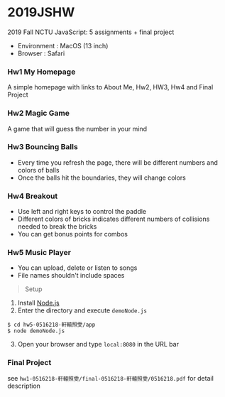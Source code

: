 # 2019JSHW
2019 Fall NCTU JavaScript: 5 assignments + final project
* Environment : MacOS (13 inch)
* Browser : Safari

### Hw1 My Homepage 
A simple homepage with links to About Me, Hw2, HW3, Hw4 and Final Project

### Hw2 Magic Game
A game that will guess the number in your mind

### Hw3 Bouncing Balls 
* Every time you refresh the page, there will be different numbers and colors of balls
* Once the balls hit the boundaries, they will change colors

### Hw4 Breakout
* Use left and right keys to control the paddle 
* Different colors of bricks indicates different numbers of collisions needed to break the bricks
* You can get bonus points for combos

### Hw5 Music Player 
* You can upload, delete or listen to songs
* File names shouldn't include spaces
> Setup
1. Install [Node.js](https://nodejs.org/en/)
2. Enter the directory and execute `demoNode.js`
```
$ cd hw5-0516218-軒轅照雯/app
$ node demoNode.js
```
3. Open your browser and type `local:8080` in the URL bar

### Final Project 
see `hw1-0516218-軒轅照雯/final-0516218-軒轅照雯/0516218.pdf` for detail description
